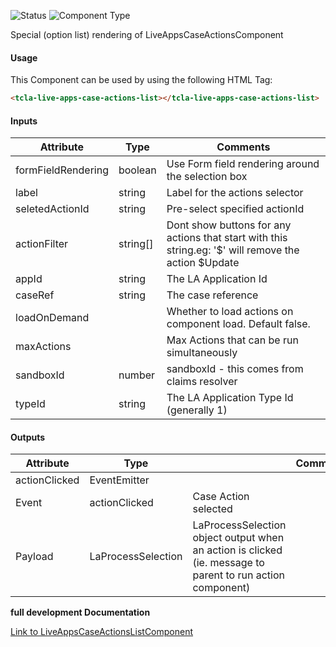 
![Status][auto] ![Component Type][minor] <!--Component Meta {"created_by":"Auto", "reviewed_by":"Auto", "last_modified_by":"Auto", "comment":"wrapper for action executing"} Component Meta -->


<p>Special (option list) rendering of LiveAppsCaseActionsComponent</p>



#### Usage


This Component can be used by using the following HTML Tag:

```html
<tcla-live-apps-case-actions-list></tcla-live-apps-case-actions-list>
```

#### Inputs

Attribute | Type | Comments
--- | --- | ---
formFieldRendering | boolean | Use Form field rendering around the selection box
label | string | Label for the actions selector
seletedActionId | string | Pre-select specified actionId
actionFilter | string[] | Dont show buttons for any actions that start with this string.eg: &#39;$&#39; will remove the action $Update
appId | string | The LA Application Id
caseRef | string | The case reference
loadOnDemand |  | Whether to load actions on component load. Default false.
maxActions |  | Max Actions that can be run simultaneously
sandboxId | number | sandboxId - this comes from claims resolver
typeId | string | The LA Application Type Id (generally 1)

#### Outputs

Attribute | Type |   | Comments
--- | --- | --- | ---
actionClicked | EventEmitter<LaProcessSelection> |   |  
  | Event |  actionClicked  |  Case Action selected
  | Payload |  LaProcessSelection  |  LaProcessSelection object output when an action is clicked (ie. message to parent to run action component)


<b>full development Documentation</b>

[Link to LiveAppsCaseActionsListComponent](https://tibcosoftware.github.io/TCSTK-Libdocs/libdocs/tc-liveapps-lib/components/LiveAppsCaseActionsListComponent.html)


[auto]: https://img.shields.io/badge/Status-auto%20generated-lightgrey.svg?style=flat "auto generated"

[manually]: https://img.shields.io/badge/Status-manually%20created-yellow.svg?style=flat "manually created"

[draft]: https://img.shields.io/badge/Status-draft-red.svg?style=flat "draft"

[review]: https://img.shields.io/badge/Status-need%20review-yellowgreen.svg?style=flat "need review"

[review done]: https://img.shields.io/badge/Status-review%20done-green.svg?style=flat "review done"

[finalized]: https://img.shields.io/badge/Status-finalized-brightgreen.svg?style=flat "finalized"

[top]: https://img.shields.io/badge/Component%20Type-Top-blue.svg?style=flat "top Component"

[major]: https://img.shields.io/badge/Component%20Type-major%20Component-blue.svg?style=flat "major Component"

[minor]: https://img.shields.io/badge/Component%20Type-minor%20Component-blue.svg?style=flat "minor Component"


